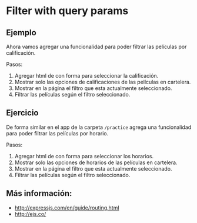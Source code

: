 # Filter with query params

## Ejemplo

Ahora vamos agregar una funcionalidad para poder filtrar las películas
por calificación.

Pasos:

1. Agregar html de con forma para seleccionar la calificación.
2. Mostrar solo las opciones de calificaciones de las películas en
   cartelera.
3. Mostrar en la página el filtro que esta actualmente seleccionado.
4. Filtrar las películas según el filtro seleccionado.

## Ejercicio

De forma similar en el app de la carpeta `/practice` agrega una
funcionalidad para poder filtrar las películas por horario.

Pasos:

1. Agregar html de con forma para seleccionar los horarios.
2. Mostrar solo las opciones de horarios de las películas en
   cartelera.
3. Mostrar en la página el filtro que esta actualmente seleccionado.
4. Filtrar las películas según el filtro seleccionado.


## Más información:

* http://expressjs.com/en/guide/routing.html
* http://ejs.co/
